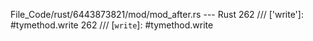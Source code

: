 File_Code/rust/6443873821/mod/mod_after.rs --- Rust
262     /// ['write']: #tymethod.write                                                                                                                       262     /// [`write`]: #tymethod.write

